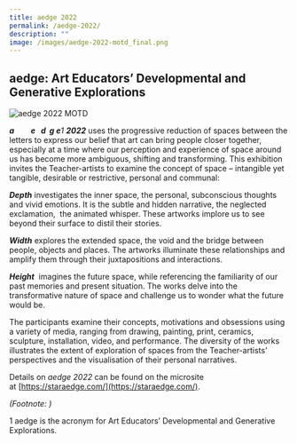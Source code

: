 ```yaml
---
title: aedge 2022
permalink: /aedge-2022/
description: ""
image: /images/aedge-2022-motd_final.png
---
```

## aedge: Art Educators’ Developmental and Generative Explorations

![aedge 2022 MOTD](/images/aedge-2022-motd_final.png)

**_a         e   d  g e_**_1_ **_2022_** uses the progressive reduction of spaces between the letters to express our belief that art can bring people closer together, especially at a time where our perception and experience of space around us has become more ambiguous, shifting and transforming. This exhibition invites the Teacher-artists to examine the concept of space – intangible yet tangible, desirable or restrictive, personal and communal:

**_Depth_** investigates the inner space, the personal, subconscious thoughts and vivid emotions. It is the subtle and hidden narrative, the neglected exclamation,  the animated whisper. These artworks implore us to see beyond their surface to distil their stories.

**_Width_** explores the extended space, the void and the bridge between people, objects and places. The artworks illuminate these relationships and amplify them through their juxtapositions and interactions.

**_Height_**  imagines the future space, while referencing the familiarity of our past memories and present situation. The works delve into the transformative nature of space and challenge us to wonder what the future would be.

The participants examine their concepts, motivations and obsessions using a variety of media, ranging from drawing, painting, print, ceramics, sculpture, installation, video, and performance. The diversity of the works illustrates the extent of exploration of spaces from the Teacher-artists’ perspectives and the visualisation of their personal narratives.

Details on _aedge 2022_ can be found on the microsite at [https://staraedge.com/](https://staraedge.com/).

_(Footnote: )_

1 aedge is the acronym for Art Educators’ Developmental and Generative Explorations.